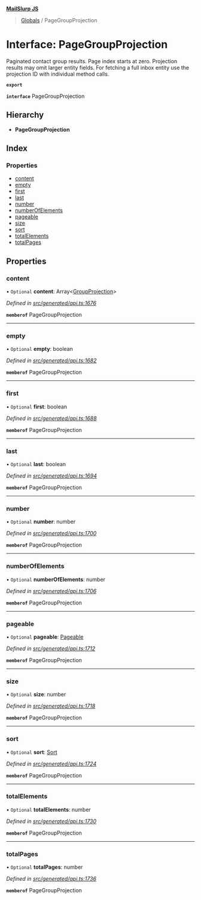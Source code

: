 **[MailSlurp JS](../README.md)**

> [Globals](../README.md) / PageGroupProjection

# Interface: PageGroupProjection

Paginated contact group results. Page index starts at zero. Projection results may omit larger entity fields. For fetching a full inbox entity use the projection ID with individual method calls.

**`export`** 

**`interface`** PageGroupProjection

## Hierarchy

* **PageGroupProjection**

## Index

### Properties

* [content](pagegroupprojection.md#content)
* [empty](pagegroupprojection.md#empty)
* [first](pagegroupprojection.md#first)
* [last](pagegroupprojection.md#last)
* [number](pagegroupprojection.md#number)
* [numberOfElements](pagegroupprojection.md#numberofelements)
* [pageable](pagegroupprojection.md#pageable)
* [size](pagegroupprojection.md#size)
* [sort](pagegroupprojection.md#sort)
* [totalElements](pagegroupprojection.md#totalelements)
* [totalPages](pagegroupprojection.md#totalpages)

## Properties

### content

• `Optional` **content**: Array\<[GroupProjection](groupprojection.md)>

*Defined in [src/generated/api.ts:1676](https://github.com/mailslurp/mailslurp-client/blob/ff09436/src/generated/api.ts#L1676)*

**`memberof`** PageGroupProjection

___

### empty

• `Optional` **empty**: boolean

*Defined in [src/generated/api.ts:1682](https://github.com/mailslurp/mailslurp-client/blob/ff09436/src/generated/api.ts#L1682)*

**`memberof`** PageGroupProjection

___

### first

• `Optional` **first**: boolean

*Defined in [src/generated/api.ts:1688](https://github.com/mailslurp/mailslurp-client/blob/ff09436/src/generated/api.ts#L1688)*

**`memberof`** PageGroupProjection

___

### last

• `Optional` **last**: boolean

*Defined in [src/generated/api.ts:1694](https://github.com/mailslurp/mailslurp-client/blob/ff09436/src/generated/api.ts#L1694)*

**`memberof`** PageGroupProjection

___

### number

• `Optional` **number**: number

*Defined in [src/generated/api.ts:1700](https://github.com/mailslurp/mailslurp-client/blob/ff09436/src/generated/api.ts#L1700)*

**`memberof`** PageGroupProjection

___

### numberOfElements

• `Optional` **numberOfElements**: number

*Defined in [src/generated/api.ts:1706](https://github.com/mailslurp/mailslurp-client/blob/ff09436/src/generated/api.ts#L1706)*

**`memberof`** PageGroupProjection

___

### pageable

• `Optional` **pageable**: [Pageable](pageable.md)

*Defined in [src/generated/api.ts:1712](https://github.com/mailslurp/mailslurp-client/blob/ff09436/src/generated/api.ts#L1712)*

**`memberof`** PageGroupProjection

___

### size

• `Optional` **size**: number

*Defined in [src/generated/api.ts:1718](https://github.com/mailslurp/mailslurp-client/blob/ff09436/src/generated/api.ts#L1718)*

**`memberof`** PageGroupProjection

___

### sort

• `Optional` **sort**: [Sort](sort.md)

*Defined in [src/generated/api.ts:1724](https://github.com/mailslurp/mailslurp-client/blob/ff09436/src/generated/api.ts#L1724)*

**`memberof`** PageGroupProjection

___

### totalElements

• `Optional` **totalElements**: number

*Defined in [src/generated/api.ts:1730](https://github.com/mailslurp/mailslurp-client/blob/ff09436/src/generated/api.ts#L1730)*

**`memberof`** PageGroupProjection

___

### totalPages

• `Optional` **totalPages**: number

*Defined in [src/generated/api.ts:1736](https://github.com/mailslurp/mailslurp-client/blob/ff09436/src/generated/api.ts#L1736)*

**`memberof`** PageGroupProjection
